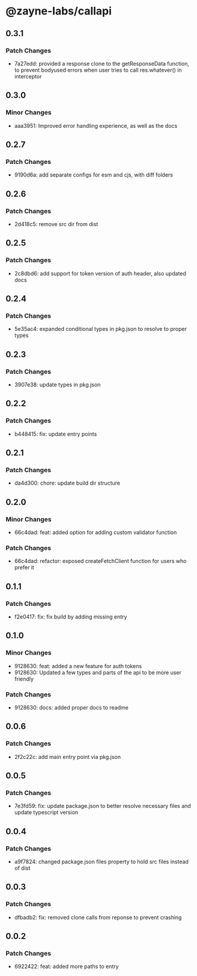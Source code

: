 # @zayne-labs/callapi

## 0.3.1

### Patch Changes

-  7a27edd: provided a response clone to the getResponseData function, to prevent bodyused errors when user tries to call res.whatever() in interceptor

## 0.3.0

### Minor Changes

-  aaa3951: Improved error handling experience, as well as the docs

## 0.2.7

### Patch Changes

-  9190d6a: add separate configs for esm and cjs, with diff folders

## 0.2.6

### Patch Changes

-  2d418c5: remove src dir from dist

## 0.2.5

### Patch Changes

-  2c8dbd6: add support for token version of auth header, also updated docs

## 0.2.4

### Patch Changes

-  5e35ac4: expanded conditional types in pkg.json to resolve to proper types

## 0.2.3

### Patch Changes

-  3907e38: update types in pkg.json

## 0.2.2

### Patch Changes

-  b448415: fix: update entry points

## 0.2.1

### Patch Changes

-  da4d300: chore: update build dir structure

## 0.2.0

### Minor Changes

-  66c4dad: feat: added option for adding custom validator function

### Patch Changes

-  66c4dad: refactor: exposed createFetchClient function for users who prefer it

## 0.1.1

### Patch Changes

-  f2e0417: fix: fix build by adding missing entry

## 0.1.0

### Minor Changes

-  9128630: feat: added a new feature for auth tokens
-  9128630: Updated a few types and parts of the api to be more user friendly

### Patch Changes

-  9128630: docs: added proper docs to readme

## 0.0.6

### Patch Changes

-  2f2c22c: add main entry point via pkg.json

## 0.0.5

### Patch Changes

-  7e3fd59: fix: update package.json to better resolve necessary files and update typescript version

## 0.0.4

### Patch Changes

-  a9f7824: changed package.json files property to hold src files instead of dist

## 0.0.3

### Patch Changes

-  dfbadb2: fix: removed clone calls from reponse to prevent crashing

## 0.0.2

### Patch Changes

-  6922422: feat: added more paths to entry
